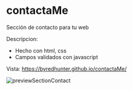 # contactaMe
Sección de contacto para tu web

Descripcion:
  - Hecho con html, css
  - Campos validados con javascript
 
Vista:
  https://byredhunter.github.io/contactaMe/
 
![previewSectionContact](https://repository-images.githubusercontent.com/261897593/477df180-9506-11ea-9adb-bcc48c4ef93c)
